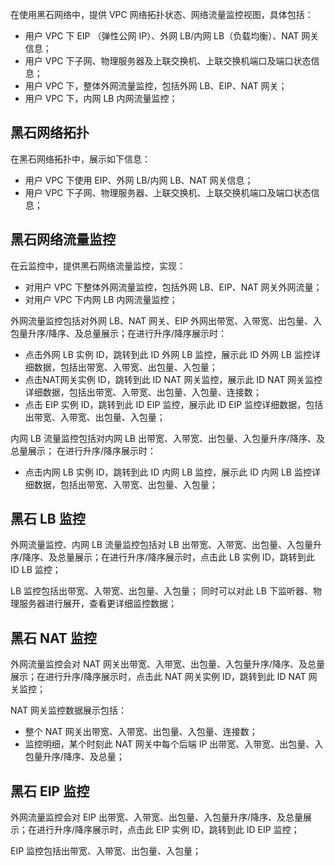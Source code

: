 在使用黑石网络中，提供 VPC 网络拓扑状态、网络流量监控视图，具体包括：
- 用户 VPC 下 EIP （弹性公网 IP）、外网 LB/内网 LB（负载均衡）、NAT 网关信息；
- 用户 VPC 下子网、物理服务器及上联交换机、上联交换机端口及端口状态信息；
- 用户 VPC 下，整体外网流量监控，包括外网 LB、EIP、NAT 网关；
- 用户 VPC 下，内网 LB 内网流量监控；

## 黑石网络拓扑
在黑石网络拓扑中，展示如下信息：
- 用户 VPC 下使用 EIP、外网 LB/内网 LB、NAT 网关信息；
- 用户 VPC 下子网、物理服务器、上联交换机、上联交换机端口及端口状态信息；

## 黑石网络流量监控
在云监控中，提供黑石网络流量监控，实现：
- 对用户 VPC 下整体外网流量监控，包括外网 LB、EIP、NAT 网关外网流量；
- 对用户 VPC 下内网 LB 内网流量监控；

外网流量监控包括对外网 LB、NAT 网关、EIP 外网出带宽、入带宽、出包量、入包量升序/降序、及总量展示；在进行升序/降序展示时：
- 点击外网 LB 实例 ID，跳转到此 ID 外网 LB 监控，展示此 ID 外网 LB 监控详细数据，包括出带宽、入带宽、出包量、入包量；
- 点击NAT网关实例 ID，跳转到此 ID NAT 网关监控，展示此 ID NAT 网关监控详细数据，包括出带宽、入带宽、出包量、入包量、连接数；
- 点击 EIP 实例 ID，跳转到此 ID EIP 监控，展示此 ID EIP 监控详细数据，包括出带宽、入带宽、出包量、入包量；

内网 LB 流量监控包括对内网 LB 出带宽、入带宽、出包量、入包量升序/降序、及总量展示；
在进行升序/降序展示时：
- 点击内网 LB 实例 ID，跳转到此 ID 内网 LB 监控，展示此 ID 内网 LB 监控详细数据，包括出带宽、入带宽、出包量、入包量；

## 黑石 LB 监控
外网流量监控、内网 LB 流量监控包括对 LB 出带宽、入带宽、出包量、入包量升序/降序、及总量展示；在进行升序/降序展示时，点击此 LB 实例 ID，跳转到此 ID LB 监控；

LB 监控包括出带宽、入带宽、出包量、入包量；
同时可以对此 LB 下监听器、物理服务器进行展开，查看更详细监控数据；

## 黑石 NAT 监控
外网流量监控会对 NAT 网关出带宽、入带宽、出包量、入包量升序/降序、及总量展示；在进行升序/降序展示时，点击此 NAT 网关实例 ID，跳转到此 ID NAT 网关监控；

NAT 网关监控数据展示包括：
- 整个 NAT 网关出带宽、入带宽、出包量、入包量、连接数；
- 监控明细，某个时刻此 NAT 网关中每个后端 IP 出带宽、入带宽、出包量、入包量升序/降序、及总量；

## 黑石 EIP 监控
外网流量监控会对 EIP 出带宽、入带宽、出包量、入包量升序/降序、及总量展示；在进行升序/降序展示时，点击此 EIP 实例 ID，跳转到此 ID EIP 监控；

EIP 监控包括出带宽、入带宽、出包量、入包量；
